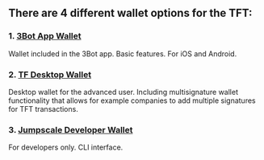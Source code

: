 ## There are 4 different wallet options for the TFT:

### 1. [3Bot App Wallet](/token/apps_wallets/3bot_app.md)

Wallet included in the 3Bot app. Basic features. For iOS and Android.

### 2. [TF Desktop Wallet](https://github.com/threefoldtech/threefold-wallet-electron)

Desktop wallet for the advanced user. Including multisignature wallet functionality that allows for example companies to add multiple signatures for TFT transactions.

### 3. [Jumpscale Developer Wallet](https://github.com/threefoldfoundation/tfchain)

For developers only. CLI interface.
